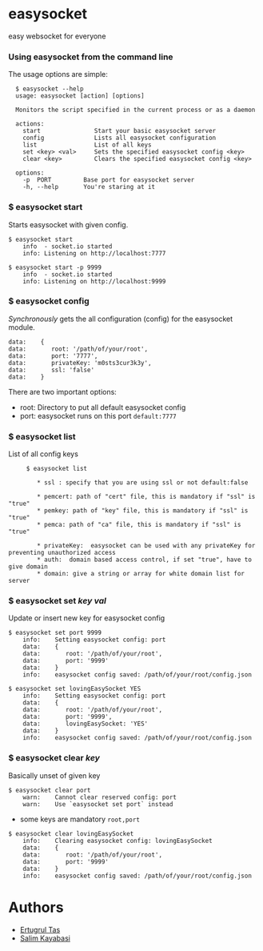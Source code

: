 easysocket
==========
easy websocket for everyone

### Using easysocket from the command line
The usage options are simple:

```
  $ easysocket --help
  usage: easysocket [action] [options]

  Monitors the script specified in the current process or as a daemon

  actions:
    start               Start your basic easysocket server
    config              Lists all easysocket configuration
    list                List of all keys
    set <key> <val>     Sets the specified easysocket config <key>
    clear <key>         Clears the specified easysocket config <key>

  options:
    -p  PORT         Base port for easysocket server
    -h, --help       You're staring at it
```

### $ easysocket start
Starts easysocket with given config.

```
$ easysocket start
    info  - socket.io started
    info: Listening on http://localhost:7777
```
```
$ easysocket start -p 9999
    info  - socket.io started
    info: Listening on http://localhost:9999

```

### $ easysocket config
_Synchronously_ gets the all configuration (config) for the easysocket module.

```
data:    {
data:       root: '/path/of/your/root',
data:       port: '7777',
data:       privateKey: 'm0sts3cur3k3y',
data:       ssl: 'false'
data:    }
```

There are two important options:

* root:     Directory to put all default easysocket config
* port:     easysocket runs on this port `default:7777`

### $ easysocket list
List of all config keys

```
     $ easysocket list

        * ssl : specify that you are using ssl or not default:false

        * pemcert: path of "cert" file, this is mandatory if "ssl" is "true"
        * pemkey: path of "key" file, this is mandatory if "ssl" is "true"
        * pemca: path of "ca" file, this is mandatory if "ssl" is "true"

        * privateKey:  easysocket can be used with any privateKey for preventing unauthorized access
        * auth:  domain based access control, if set "true", have to give domain
        * domain: give a string or array for white domain list for server
```


### $ easysocket set _key_ _val_
Update or insert new key for easysocket config

```
$ easysocket set port 9999
    info:    Setting easysocket config: port
    data:    {
    data:       root: '/path/of/your/root',
    data:       port: '9999'
    data:    }
    info:    easysocket config saved: /path/of/your/root/config.json
```
```
$ easysocket set lovingEasySocket YES
    info:    Setting easysocket config: port
    data:    {
    data:       root: '/path/of/your/root',
    data:       port: '9999',
    data:       lovingEasySocket: 'YES'
    data:    }
    info:    easysocket config saved: /path/of/your/root/config.json
```

### $ easysocket clear _key_
Basically unset of given key

```
$ easysocket clear port
    warn:    Cannot clear reserved config: port
    warn:    Use `easysocket set port` instead
```
* some keys are mandatory `root,port`

```
$ easysocket clear lovingEasySocket
    info:    Clearing easysocket config: lovingEasySocket
    data:    {
    data:       root: '/path/of/your/root',
    data:       port: '9999'
    data:    }
    info:    easysocket config saved: /path/of/your/root/config.json
```

Authors
==========
* [Ertugrul Tas](http://github.com/maniacneron)
* [Salim Kayabasi](http://github.com/salimkayabasi)